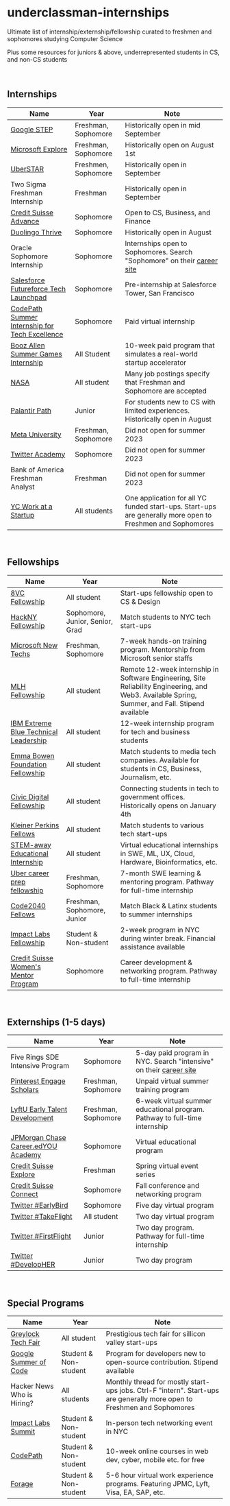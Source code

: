 # underclassman-internships 

Ultimate list of internship/externship/fellowship curated to freshmen and sophomores studying Computer Science

Plus some resources for juniors & above, underrepresented students in CS, and non-CS students

<br/>

## Internships

| Name | Year | Note |
| ---- | ---- | ---- |
| [Google STEP](https://buildyourfuture.withgoogle.com/programs/step) | Freshman, Sophomore | Historically open in mid September |
| [Microsoft Explore](https://careers.microsoft.com/students/us/en/usexploremicrosoftprogram) | Freshman, Sophomore | Historically open on August 1st |
| [UberSTAR](https://www.uber.com/us/en/careers/teams/university/) | Freshmen, Sophomore | Historically open in September |
| Two Sigma Freshman Internship | Freshman | Historically open in September |
| [Credit Suisse Advance](https://www.credit-suisse.com/careers/en/students/internships.html) | Sophomore | Open to CS, Business, and Finance |
| [Duolingo Thrive](https://blog.duolingo.com/duolingo-thrive-intern-program/) | Sophomore | Historically open in August |
| Oracle Sophomore Internship | Sophomore | Internships open to Sophomores. Search "Sophomore" on their [career site](https://www.oracle.com/corporate/careers/students-grads/internships/) |
| [Salesforce Futureforce Tech Launchpad](https://info.codepath.org/futureforce-tech-launchpad-salesforce-and-codepath) | Sophomore | Pre-internship at Salesforce Tower, San Francisco |
| [CodePath Summer Internship for Tech Excellence](https://info.codepath.org/codepath-summer-internship-for-tech-excellence-site) | Sophomore | Paid virtual internship |
| [Booz Allen Summer Games Internship](https://www.boozallen.com/careers/university-talent/booz-allen-summer-games.html) | All Student | 10-week paid program that simulates a real-world startup accelerator |
| [NASA](https://intern.nasa.gov/) | All student | Many job postings specify that Freshman and Sophomore are accepted | 
| [Palantir Path](https://www.palantir.com/careers/students/path/) | Junior | For students new to CS with limited experiences. Historically open in August |
| [Meta University](https://www.metacareers.com/careerprograms/pathways/metauniversity) | Freshman, Sophomore | Did not open for summer 2023 |
| [Twitter Academy](https://careers.twitter.com/en/early-career.html) | Sophomore | Did not open for summer 2023 |
| Bank of America Freshman Analyst | Freshman | Did not open for summer 2023 |
| [YC Work at a Startup](https://www.workatastartup.com/) | All students | One application for all YC funded start-ups. Start-ups are generally more open to Freshmen and Sophomores |

<br/>

## Fellowships

| Name | Year | Note |
| ---- | ---- | ---- |
| [8VC Fellowship](https://www.8vc.com/fellowships) | All student | Start-ups fellowship open to CS & Design |
| [HackNY Fellowship](https://hackny.org/fellows-program) | Sophomore, Junior, Senior, Grad | Match students to NYC tech start-ups |
| [Microsoft New Techs](https://newtechnologists.com/) | Freshman, Sophomore | 7-week hands-on training program. Mentorship from Microsoft senior staffs |
| [MLH Fellowship](https://fellowship.mlh.io/) | All student | Remote 12-week internship in Software Engineering, Site Reliability Engineering, and Web3. Available Spring, Summer, and Fall. Stipend available |
| [IBM Extreme Blue Technical Leadership](https://www.ibm.com/employment/extremeblue/index.html) | All student | 12-week internship program for tech and business students |
| [Emma Bowen Foundation Fellowship](https://www.emmabowenfoundation.org/apply) | All student | Match students to media tech companies. Available for students in CS, Business, Journalism, etc. | 
| [Civic Digital Fellowship](https://www.codingitforward.com/summer-fellowships) | All student | Connecting students in tech to government offices. Historically opens on January 4th |
| [Kleiner Perkins Fellows](https://fellows.kleinerperkins.com/) | All student | Match students to various tech start-ups |
| [STEM-away Educational Internship](https://stemaway.com/apply) | All student | Virtual educational internships in SWE, ML, UX, Cloud, Hardware, Bioinformatics, etc. |
| [Uber career prep fellowship](https://www.uber.com/us/en/careers/teams/university/) | Freshman, Sophomore | 7-month SWE learning & mentoring program. Pathway for full-time internship |
| [Code2040 Fellows](https://www.code2040.org/fellows-program) | Freshman, Sophomore, Junior | Match Black & Latinx students to summer internships |
| [Impact Labs Fellowship](https://www.impactlabs.io/fellowship) | Student & Non-student | 2-week program in NYC during winter break. Financial assistance available |
| [Credit Suisse Women's Mentor Program](https://www.credit-suisse.com/careers/en/students/internships.html) | Sophomore | Career development & networking program. Pathway to full-time internship |

<br/>

## Externships (1-5 days)

| Name | Year | Note |
| ---- | ---- | ---- |
| Five Rings SDE Intensive Program | Sophomore | 5-day paid program in NYC. Search "intensive" on their [career site](https://fiverings.avature.net/careers) |
| [Pinterest Engage Scholars](https://www.pinterestcareers.com/early-career/apprenticeship-development-programs/) | Freshman, Sophomore | Unpaid virtual summer training program |
| [LyftU Early Talent Development](https://www.lyft.com/careers/early-talent) | Freshman, Sophomore | 6-week virtual summer educational program. Pathway to full-time internship |
| [JPMorgan Chase Career.edYOU Academy](https://careers.jpmorgan.com/global/en/students/programs/career-edyou) | Sophomore | Virtual educational program |
| [Credit Suisse Explore](https://www.credit-suisse.com/careers/en/students/internships.html) | Freshman | Spring virtual event series |
| [Credit Suisse Connect](https://www.credit-suisse.com/careers/en/students/internships.html) | Sophomore | Fall conference and networking program |
| [Twitter #EarlyBird](https://careers.twitter.com/en/early-career.html) | Sophomore | Five day virtual program |
| [Twitter #TakeFlight](https://careers.twitter.com/en/early-career.html) | All student | Two day virtual program |
| [Twitter #FirstFlight](https://careers.twitter.com/en/early-career.html) | Junior | Two day program. Pathway for full-time internship |
| [Twitter #DevelopHER](https://careers.twitter.com/en/early-career.html) | Junior | Two day program |

<br/>

## Special Programs

| Name | Year | Note |
| ---- | ---- | ---- |
| [Greylock Tech Fair](https://greylock.com/university-programs/) | All student | Prestigious tech fair for sillicon valley start-ups |
| [Google Summer of Code](https://summerofcode.withgoogle.com/) | Student & Non-student | Program for developers new to open-source contribution. Stipend available |
| Hacker News Who is Hiring? | All students | Monthly thread for mostly start-ups jobs. Ctrl-F "intern". Start-ups are generally more open to Freshmen and Sophomores |
| [Impact Labs Summit](https://www.impactlabs.io/summit) | Student & Non-student | In-person tech networking event in NYC |
| [CodePath](https://www.codepath.org/courses) | Student & Non-student | 10-week online courses in web dev, cyber, mobile etc. for free |
| [Forage](https://www.theforage.com/) | Student & Non-student | 5-6 hour virtual work experience programs. Featuring JPMC, Lyft, Visa, EA, SAP, etc. |
